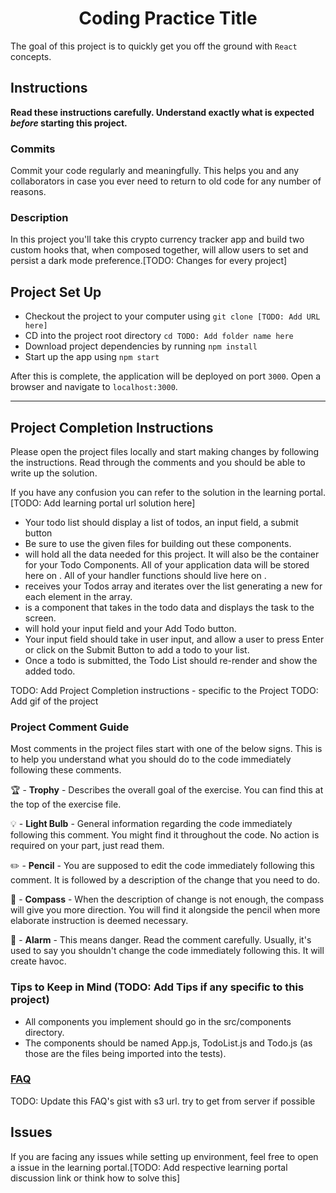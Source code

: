 <div style="text-align:center">
    <h1>Coding Practice Title</h1>
</div>

The goal of this project is to quickly get you off the ground with `React`
concepts.

## Instructions

**Read these instructions carefully. Understand exactly what is expected
_before_ starting this project.**

### Commits

Commit your code regularly and meaningfully. This helps you and any
collaborators in case you ever need to return to old code for any number of
reasons.

### Description

In this project you'll take this crypto currency tracker app and build two
custom hooks that, when composed together, will allow users to set and persist a
dark mode preference.[TODO: Changes for every project]

## Project Set Up

- Checkout the project to your computer using `git clone [TODO: Add URL here]`
- CD into the project root directory `cd TODO: Add folder name here`
- Download project dependencies by running `npm install`
- Start up the app using `npm start`

After this is complete, the application will be deployed on port `3000`. Open a
browser and navigate to `localhost:3000`.

---

## Project Completion Instructions

Please open the project files locally and start making changes by following the
instructions. Read through the comments and you should be able to write up the
solution.

If you have any confusion you can refer to the solution in the learning portal.
[TODO: Add learning portal url solution here]

<!-- Sample Project Completion Instructions Start -->

- Your todo list should display a list of todos, an input field, a submit button
- Be sure to use the given files for building out these components.
- <App /> will hold all the data needed for this project. It will also be the
  container for your Todo Components. All of your application data will be
  stored here on <App />. All of your handler functions should live here on
  <App />.
- <TodoList /> receives your Todos array and iterates over the list generating a
  new <Todo /> for each element in the array.
- <Todo /> is a component that takes in the todo data and displays the task to
  the screen.
- <TodoForm> will hold your input field and your Add Todo button.
- Your input field should take in user input, and allow a user to press Enter or
  click on the Submit Button to add a todo to your list.
- Once a todo is submitted, the Todo List should re-render and show the added
  todo.

<!-- Sample Project Completion Instructions End -->

TODO: Add Project Completion instructions - specific to the Project TODO: Add
gif of the project

### Project Comment Guide

Most comments in the project files start with one of the below signs. This is to
help you understand what you should do to the code immediately following these
comments.

🏆 - **Trophy** - Describes the overall goal of the exercise. You can find this
at the top of the exercise file.

💡 - **Light Bulb** - General information regarding the code immediately
following this comment. You might find it throughout the code. No action is
required on your part, just read them.

✏️ - **Pencil** - You are supposed to edit the code immediately following this
comment. It is followed by a description of the change that you need to do.

🧭 - **Compass** - When the description of change is not enough, the compass
will give you more direction. You will find it alongside the pencil when more
elaborate instruction is deemed necessary.

🚨 - **Alarm** - This means danger. Read the comment carefully. Usually, it's
used to say you shouldn't change the code immediately following this. It will
create havoc.

### Tips to Keep in Mind (TODO: Add Tips if any specific to this project)

- All components you implement should go in the src/components directory.
- The components should be named App.js, TodoList.js and Todo.js (as those are
  the files being imported into the tests).

### [FAQ](https://gist.github.com/PavanGangireddy/f36bbb8e69dd54d921b464fe2601ab1a)

TODO: Update this FAQ's gist with s3 url. try to get from server if possible

## Issues

If you are facing any issues while setting up environment, feel free to open a
issue in the learning portal.[TODO: Add respective learning portal discussion
link or think how to solve this]
